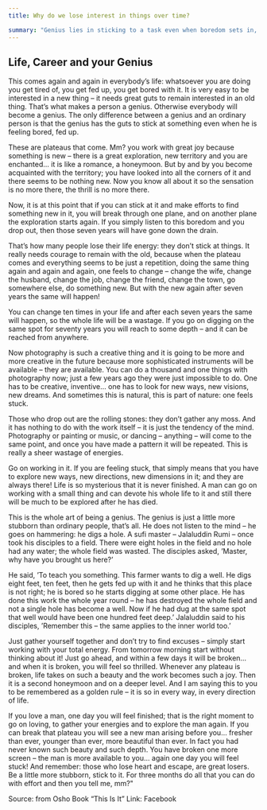 ```yaml
---
title: Why do we lose interest in things over time?

summary: "Genius lies in sticking to a task even when boredom sets in, finding new ways to explore familiar territory. While initial excitement fades, persevering through plateaus leads to breakthroughs and deeper fulfillment. Abandoning tasks due to monotony results in wasted effort, whereas consistent dedication transforms repetitive work into continuous discovery and creativity."
---
```



## Life, Career and your Genius


This comes again and again in everybody’s life: whatsoever you are doing you get tired of, you get fed up, you get bored with it. It is very easy to be interested in a new thing – it needs great guts to remain interested in an old thing. That’s what makes a person a genius. Otherwise everybody will become a genius. The only difference between a genius and an ordinary person is that the genius has the guts to stick at something even when he is feeling bored, fed up.

These are plateaus that come. Mm? you work with great joy because something is new – there is a great exploration, new territory and you are enchanted… it is like a romance, a honeymoon. But by and by you become acquainted with the territory; you have looked into all the corners of it and there seems to be nothing new. Now you know all about it so the sensation is no more there, the thrill is no more there.

Now, it is at this point that if you can stick at it and make efforts to find something new in it, you will break through one plane, and on another plane the exploration starts again. If you simply listen to this boredom and you drop out, then those seven years will have gone down the drain.

That’s how many people lose their life energy: they don’t stick at things. It really needs courage to remain with the old, because when the plateau comes and everything seems to be just a repetition, doing the same thing again and again and again, one feels to change – change the wife, change the husband, change the job, change the friend, change the town, go somewhere else, do something new. But with the new again after seven years the same will happen!

You can change ten times in your life and after each seven years the same will happen, so the whole life will be a wastage. If you go on digging on the same spot for seventy years you will reach to some depth – and it can be reached from anywhere.

Now photography is such a creative thing and it is going to be more and more creative in the future because more sophisticated instruments will be available – they are available. You can do a thousand and one things with photography now; just a few years ago they were just impossible to do. One has to be creative, inventive… one has to look for new ways, new visions, new dreams. And sometimes this is natural, this is part of nature: one feels stuck.

Those who drop out are the rolling stones: they don’t gather any moss. And it has nothing to do with the work itself – it is just the tendency of the mind. Photography or painting or music, or dancing – anything – will come to the same point, and once you have made a pattern it will be repeated. This is really a sheer wastage of energies.

Go on working in it. If you are feeling stuck, that simply means that you have to explore new ways, new directions, new dimensions in it; and they are always there! Life is so mysterious that it is never finished. A man can go on working with a small thing and can devote his whole life to it and still there will be much to be explored after he has died.

This is the whole art of being a genius. The genius is just a little more stubborn than ordinary people, that’s all. He does not listen to the mind – he goes on hammering: he digs a hole. A sufi master – Jalaluddin Rumi – once took his disciples to a field. There were eight holes in the field and no hole had any water; the whole field was wasted. The disciples asked, ’Master, why have you brought us here?’

He said, ’To teach you something. This farmer wants to dig a well. He digs eight feet, ten feet, then he gets fed up with it and he thinks that this place is not right; he is bored so he starts digging at some other place. He has done this work the whole year round – he has destroyed the whole field and not a single hole has become a well. Now if he had dug at the same spot that well would have been one hundred feet deep.’ Jalaluddin said to his disciples, ’Remember this – the same applies to the inner world too.’

Just gather yourself together and don’t try to find excuses – simply start working with your total energy. From tomorrow morning start without thinking about it! Just go ahead, and within a few days it will be broken… and when it is broken, you will feel so thrilled. Whenever any plateau is broken, life takes on such a beauty and the work becomes such a joy. Then it is a second honeymoon and on a deeper level. And I am saying this to you to be remembered as a golden rule – it is so in every way, in every direction of life.

If you love a man, one day you will feel finished; that is the right moment to go on loving, to gather your energies and to explore the man again. If you can break that plateau you will see a new man arising before you… fresher than ever, younger than ever, more beautiful than ever. In fact you had never known such beauty and such depth. You have broken one more screen – the man is more available to you… again one day you will feel stuck! And remember: those who lose heart and escape, are great losers. Be a little more stubborn, stick to it. For three months do all that you can do with effort and then you tell me, mm?"

Source: from Osho Book “This Is It”
Link: Facebook